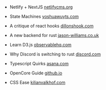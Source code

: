 - Netlify + NextJS
[netlifycms.org](https://www.netlifycms.org/docs/nextjs/)

- State Machines
[yoshuawuyts.com](https://blog.yoshuawuyts.com/state-machines/)

- A critique of react hooks
[dillonshook.com](https://dillonshook.com/a-critique-of-react-hooks/)

- A new backend for rust
[jason-williams.co.uk](https://jason-williams.co.uk/a-possible-new-backend-for-rust)

- Learn D3.js
[observablehq.com](https://observablehq.com/@d3/learn-d3)

- Why Discord is switching to rust
[discord.com](https://blog.discord.com/why-discord-is-switching-from-go-to-rust-a190bbca2b1f)

- Typescript Quirks
[asana.com](https://blog.asana.com/2020/01/typescript-quirks/)

- OpenCore Guide
[github.io](https://khronokernel.github.io/Opencore-Vanilla-Desktop-Guide/installer-guide/opencore-efi.html)

- CSS Ease
[kilianvalkhof.com](https://kilianvalkhof.com/2020/css-html/using-easing-for-more-than-just-css-transitions/)
